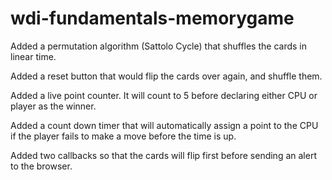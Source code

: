 # wdi-fundamentals-memorygame
Added a permutation algorithm (Sattolo Cycle) that shuffles the cards in linear time.

Added a reset button that would flip the cards over again, and shuffle them.

Added a live point counter. It will count to 5 before declaring either CPU or player as the winner.

Added a count down timer that will automatically assign a point to the CPU if the player fails to make a move before the time is up.

Added two callbacks so that the cards will flip first before sending an alert to the browser.




